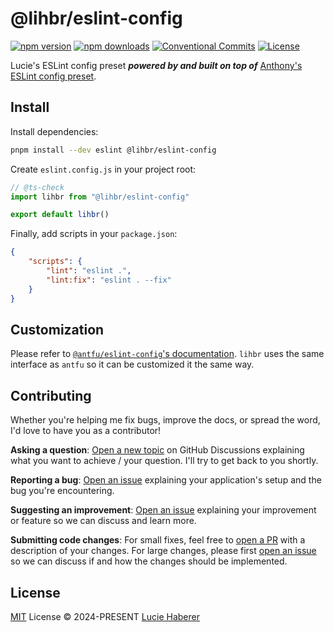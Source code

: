 # @lihbr/eslint-config

[![npm version][npm-version-src]][npm-version-href]
[![npm downloads][npm-downloads-src]][npm-downloads-href]
[![Conventional Commits][conventional-commits-src]][conventional-commits-href]
[![License][license-src]][license-href]

Lucie's ESLint config preset ***powered by and built on top of*** [Anthony's ESLint config preset][antfu-eslint-config].

## Install

Install dependencies:

```bash
pnpm install --dev eslint @lihbr/eslint-config
```

Create `eslint.config.js` in your project root:

```javascript
// @ts-check
import lihbr from "@lihbr/eslint-config"

export default lihbr()
```

Finally, add scripts in your `package.json`:

```json
{
	"scripts": {
		"lint": "eslint .",
		"lint:fix": "eslint . --fix"
	}
}
```

## Customization

Please refer to [`@antfu/eslint-config`'s documentation][antfu-eslint-config-config]. `lihbr` uses the same interface as `antfu` so it can be customized it the same way.

## Contributing

Whether you're helping me fix bugs, improve the docs, or spread the word, I'd love to have you as a contributor!

**Asking a question**: [Open a new topic][repo-question] on GitHub Discussions explaining what you want to achieve / your question. I'll try to get back to you shortly.

**Reporting a bug**: [Open an issue][repo-bug-report] explaining your application's setup and the bug you're encountering.

**Suggesting an improvement**: [Open an issue][repo-feature-request] explaining your improvement or feature so we can discuss and learn more.

**Submitting code changes**: For small fixes, feel free to [open a PR][repo-pull-requests] with a description of your changes. For large changes, please first [open an issue][repo-feature-request] so we can discuss if and how the changes should be implemented.

## License

[MIT][license] License © 2024-PRESENT [Lucie Haberer][lihbr-github]

<!-- Links -->
[antfu-eslint-config]: https://github.com/antfu/eslint-config
[antfu-eslint-config-config]: https://github.com/antfu/eslint-config#customization
[license]: ./LICENSE
[lihbr-github]: https://github.com/lihbr

<!-- Contributing -->

[repo-question]: https://github.com/lihbr/eslint-config/discussions
[repo-bug-report]: https://github.com/lihbr/eslint-config/issues/new?assignees=&labels=bug&template=bug_report.md&title=
[repo-feature-request]: https://github.com/lihbr/eslint-config/issues/new?assignees=&labels=enhancement&template=feature_request.md&title=
[repo-pull-requests]: https://github.com/lihbr/eslint-config/pulls

<!-- Badges -->

[npm-version-src]: https://img.shields.io/npm/v/@lihbr/eslint-config?style=flat&colorA=131010&colorB=54669c
[npm-version-href]: https://npmjs.com/package/@lihbr/eslint-config
[npm-downloads-src]: https://img.shields.io/npm/dm/@lihbr/eslint-config?style=flat&colorA=131010&colorB=a54a5e
[npm-downloads-href]: https://npmjs.com/package/@lihbr/eslint-config
[conventional-commits-src]: https://img.shields.io/badge/Conventional%20Commits-1.0.0-%23FE5196?style=flat&colorA=131010&colorB=f27602&logo=conventionalcommits&logoColor=faf1f1
[conventional-commits-href]: https://conventionalcommits.org
[license-src]: https://img.shields.io/github/license/lihbr/eslint-config.svg?style=flat&colorA=131010&colorB=759f53
[license-href]: https://github.com/lihbr/eslint-config/blob/master/LICENSE
